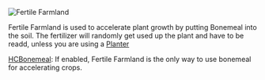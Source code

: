 ![Fertile Farmland](block:betterwithmods:fertile_farmland)

Fertile Farmland is used to accelerate plant growth by putting Bonemeal into the soil.
The fertilizer will randomly get used up the plant and have to be readd, unless you are using a [Planter](planter.md)

[HCBonemeal](../hardcore/index.md): If enabled, Fertile Farmland is the only way to use bonemeal for accelerating crops. 


